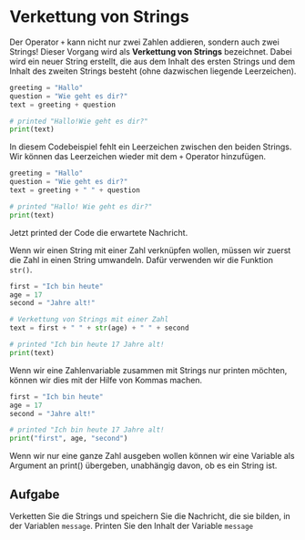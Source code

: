 
# Verkettung von Strings


Der Operator `+` kann nicht nur zwei Zahlen addieren, sondern auch zwei Strings! Dieser Vorgang wird als
 **Verkettung von Strings** bezeichnet. Dabei wird ein neuer String erstellt, die aus dem Inhalt des ersten Strings
 und dem Inhalt des zweiten Strings besteht (ohne dazwischen liegende Leerzeichen).

   

  
````python
greeting = "Hallo"
question = "Wie geht es dir?"
text = greeting + question

# printed "Hallo!Wie geht es dir?"
print(text)
````
  


In diesem Codebeispiel fehlt ein Leerzeichen zwischen den beiden Strings.
 Wir können das Leerzeichen wieder mit dem `+` Operator hinzufügen.

````python
greeting = "Hallo"
question = "Wie geht es dir?"
text = greeting + " " + question

# printed "Hallo! Wie geht es dir?"
print(text)
````

Jetzt printed der Code die erwartete Nachricht.
  

  

Wenn wir einen String mit einer Zahl verknüpfen wollen, müssen wir zuerst die Zahl in einen String umwandeln.
 Dafür verwenden wir die Funktion `str()`.
   
```python
first = "Ich bin heute"
age = 17
second = "Jahre alt!"

# Verkettung von Strings mit einer Zahl
text = first + " " + str(age) + " " + second

# printed "Ich bin heute 17 Jahre alt!
print(text)
```

Wenn wir eine Zahlenvariable zusammen mit Strings nur printen möchten, können wir dies mit der Hilfe von Kommas machen.

```python
first = "Ich bin heute"
age = 17
second = "Jahre alt!"

# printed "Ich bin heute 17 Jahre alt!
print("first", age, "second")

```
  

Wenn wir nur eine ganze Zahl ausgeben wollen
können wir eine Variable als Argument an print() übergeben, unabhängig davon, ob es ein String ist.




## Aufgabe


Verketten Sie die Strings und speichern Sie die Nachricht, die sie bilden, in der Variablen `message`. Printen Sie
 den Inhalt der Variable `message`



